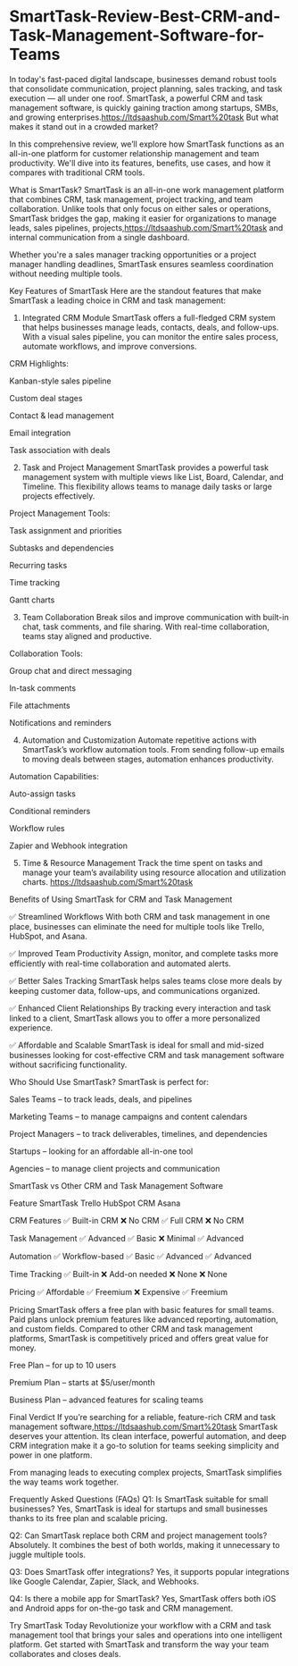 # SmartTask-Review-Best-CRM-and-Task-Management-Software-for-Teams


In today's fast-paced digital landscape, businesses demand robust tools that consolidate communication, project planning, sales tracking, and task execution — all under one roof. SmartTask, a powerful CRM and task management software, is quickly gaining traction among startups, SMBs, and growing enterprises.https://ltdsaashub.com/Smart%20task But what makes it stand out in a crowded market?

In this comprehensive review, we’ll explore how SmartTask functions as an all-in-one platform for customer relationship management and team productivity. We'll dive into its features, benefits, use cases, and how it compares with traditional CRM tools.

What is SmartTask?
SmartTask is an all-in-one work management platform that combines CRM, task management, project tracking, and team collaboration. Unlike tools that only focus on either sales or operations, SmartTask bridges the gap, making it easier for organizations to manage leads, sales pipelines, projects,https://ltdsaashub.com/Smart%20task and internal communication from a single dashboard.

Whether you're a sales manager tracking opportunities or a project manager handling deadlines, SmartTask ensures seamless coordination without needing multiple tools.

Key Features of SmartTask
Here are the standout features that make SmartTask a leading choice in CRM and task management:

1. Integrated CRM Module
SmartTask offers a full-fledged CRM system that helps businesses manage leads, contacts, deals, and follow-ups. With a visual sales pipeline, you can monitor the entire sales process, automate workflows, and improve conversions.

CRM Highlights:

Kanban-style sales pipeline

Custom deal stages

Contact & lead management

Email integration

Task association with deals

2. Task and Project Management
SmartTask provides a powerful task management system with multiple views like List, Board, Calendar, and Timeline. This flexibility allows teams to manage daily tasks or large projects effectively.

Project Management Tools:

Task assignment and priorities

Subtasks and dependencies

Recurring tasks

Time tracking

Gantt charts

3. Team Collaboration
Break silos and improve communication with built-in chat, task comments, and file sharing. With real-time collaboration, teams stay aligned and productive.

Collaboration Tools:

Group chat and direct messaging

In-task comments

File attachments

Notifications and reminders

4. Automation and Customization
Automate repetitive actions with SmartTask’s workflow automation tools. From sending follow-up emails to moving deals between stages, automation enhances productivity.

Automation Capabilities:

Auto-assign tasks

Conditional reminders

Workflow rules

Zapier and Webhook integration

5. Time & Resource Management
Track the time spent on tasks and manage your team’s availability using resource allocation and utilization charts. https://ltdsaashub.com/Smart%20task

Benefits of Using SmartTask for CRM and Task Management

✅ Streamlined Workflows
With both CRM and task management in one place, businesses can eliminate the need for multiple tools like Trello, HubSpot, and Asana.

✅ Improved Team Productivity
Assign, monitor, and complete tasks more efficiently with real-time collaboration and automated alerts.

✅ Better Sales Tracking
SmartTask helps sales teams close more deals by keeping customer data, follow-ups, and communications organized.

✅ Enhanced Client Relationships
By tracking every interaction and task linked to a client, SmartTask allows you to offer a more personalized experience.

✅ Affordable and Scalable
SmartTask is ideal for small and mid-sized businesses looking for cost-effective CRM and task management software without sacrificing functionality.

Who Should Use SmartTask?
SmartTask is perfect for:

Sales Teams – to track leads, deals, and pipelines

Marketing Teams – to manage campaigns and content calendars

Project Managers – to track deliverables, timelines, and dependencies

Startups – looking for an affordable all-in-one tool

Agencies – to manage client projects and communication

SmartTask vs Other CRM and Task Management Software

Feature	SmartTask	Trello	HubSpot CRM	Asana

CRM Features	✅ Built-in CRM	❌ No CRM	✅ Full CRM	❌ No CRM

Task Management	✅ Advanced	✅ Basic	❌ Minimal	✅ Advanced

Automation	✅ Workflow-based	✅ Basic	✅ Advanced	✅ Advanced

Time Tracking	✅ Built-in	❌ Add-on needed	❌ None	❌ None

Pricing	✅ Affordable	✅ Freemium	❌ Expensive	✅ Freemium

Pricing
SmartTask offers a free plan with basic features for small teams. Paid plans unlock premium features like advanced reporting, automation, and custom fields. Compared to other CRM and task management platforms, SmartTask is competitively priced and offers great value for money.

Free Plan – for up to 10 users

Premium Plan – starts at $5/user/month

Business Plan – advanced features for scaling teams

Final Verdict
If you’re searching for a reliable, feature-rich CRM and task management software,https://ltdsaashub.com/Smart%20task SmartTask deserves your attention. Its clean interface, powerful automation, and deep CRM integration make it a go-to solution for teams seeking simplicity and power in one platform.

From managing leads to executing complex projects, SmartTask simplifies the way teams work together.

Frequently Asked Questions (FAQs)
Q1: Is SmartTask suitable for small businesses?
Yes, SmartTask is ideal for startups and small businesses thanks to its free plan and scalable pricing.

Q2: Can SmartTask replace both CRM and project management tools?
Absolutely. It combines the best of both worlds, making it unnecessary to juggle multiple tools.

Q3: Does SmartTask offer integrations?
Yes, it supports popular integrations like Google Calendar, Zapier, Slack, and Webhooks.

Q4: Is there a mobile app for SmartTask?
Yes, SmartTask offers both iOS and Android apps for on-the-go task and CRM management.

Try SmartTask Today
Revolutionize your workflow with a CRM and task management tool that brings your sales and operations into one intelligent platform. Get started with SmartTask and transform the way your team collaborates and closes deals.
